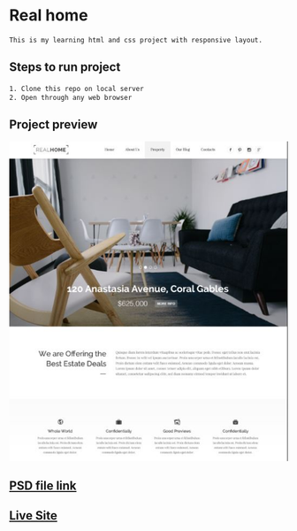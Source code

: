 # Real home
    This is my learning html and css project with responsive layout.

## Steps to run project
    1. Clone this repo on local server
    2. Open through any web browser

## Project preview
![real home template preview](realhome-preview.JPG)

## [PSD file link](https://github.com/MunaRai/realhome/blob/master/realhome.psd)

## [Live Site](https://munarai.github.io/realhome/)